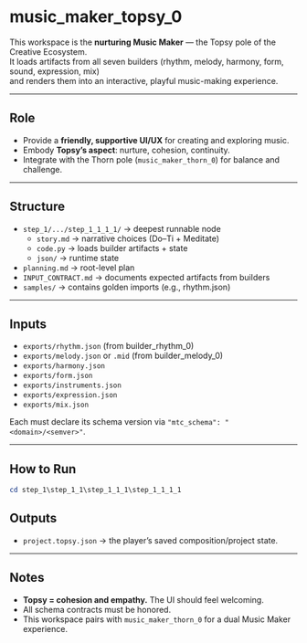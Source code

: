 # music_maker_topsy_0

This workspace is the **nurturing Music Maker** — the Topsy pole of the Creative Ecosystem.  
It loads artifacts from all seven builders (rhythm, melody, harmony, form, sound, expression, mix)  
and renders them into an interactive, playful music-making experience.

---

## Role
- Provide a **friendly, supportive UI/UX** for creating and exploring music.  
- Embody **Topsy’s aspect**: nurture, cohesion, continuity.  
- Integrate with the Thorn pole (`music_maker_thorn_0`) for balance and challenge.  

---

## Structure
- `step_1/.../step_1_1_1_1/` → deepest runnable node  
  - `story.md` → narrative choices (Do–Ti + Meditate)  
  - `code.py` → loads builder artifacts + state  
  - `json/` → runtime state  
- `planning.md` → root-level plan  
- `INPUT_CONTRACT.md` → documents expected artifacts from builders  
- `samples/` → contains golden imports (e.g., rhythm.json)

---

## Inputs
- `exports/rhythm.json` (from builder_rhythm_0)  
- `exports/melody.json` or `.mid` (from builder_melody_0)  
- `exports/harmony.json`  
- `exports/form.json`  
- `exports/instruments.json`  
- `exports/expression.json`  
- `exports/mix.json`  

Each must declare its schema version via `"mtc_schema": "<domain>/<semver>"`.

---

## How to Run

```powershell
cd step_1\step_1_1\step_1_1_1\step_1_1_1_1
```

## Outputs
- `project.topsy.json` → the player’s saved composition/project state.

---

## Notes
- **Topsy = cohesion and empathy.** The UI should feel welcoming.  
- All schema contracts must be honored.  
- This workspace pairs with `music_maker_thorn_0` for a dual Music Maker experience.
